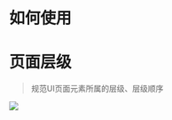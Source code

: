 # 如何使用
> 

# 页面层级
> 规范UI页面元素所属的层级、层级顺序

<img src="https://ohc0dpsgs.qnssl.com/lego/images/layers.png"/>
